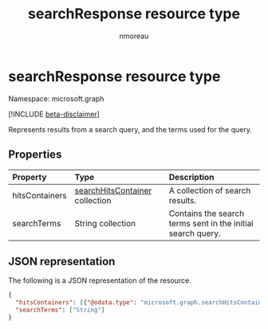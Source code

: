 ﻿---
title: "searchResponse resource type"
description: "Description of the searchResponse"
localization_priority: Normal
author: "nmoreau"
ms.prod: "search"
doc_type: "resourcePageType"
---

# searchResponse resource type

Namespace: microsoft.graph

[!INCLUDE [beta-disclaimer](../../includes/beta-disclaimer.md)]

Represents results from a search query, and the terms used for the query. 

## Properties

| Property       | Type                                                     | Description                                                 |
| :------------- | :------------------------------------------------------- | :---------------------------------------------------------- |
| hitsContainers | [searchHitsContainer](searchhitscontainer.md) collection | A collection of search results.                             |
| searchTerms    | String collection                                        | Contains the search terms sent in the initial search query. |

## JSON representation

The following is a JSON representation of the resource.

<!-- {
  "blockType": "resource",
  "optionalProperties": [

  ],
  "@odata.type": "microsoft.graph.searchResponse",
  "baseType": null
}-->

```json
{
  "hitsContainers": [{"@odata.type": "microsoft.graph.searchHitsContainer"}],
  "searchTerms": ["String"]
}
```

<!-- uuid: 16cd6b66-4b1a-43a1-adaf-3a886856ed98
2019-02-04 14:57:30 UTC -->

<!-- {
  "type": "#page.annotation",
  "description": "searchResponse resource",
  "keywords": "",
  "section": "documentation",
  "tocPath": ""
}-->

